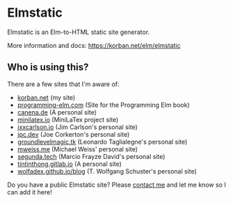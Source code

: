 # Elmstatic

Elmstatic is an Elm-to-HTML static site generator. 

More information and docs: https://korban.net/elm/elmstatic

## Who is using this? 

There are a few sites that I'm aware of:

- [korban.net](https://korban.net/elm) (my site)
- [programming-elm.com](https://programming-elm.com) (Site for the Programming Elm book)
- [canena.de](http://canena.de) (A personal site)
- [minilatex.io](https://minilatex.io) (MiniLaTex project site)
- [jxxcarlson.io](https://jxxcarlson.io) (Jim Carlson's personal site)
- [jpc.dev](https://jpc.dev/) (Joe Corkerton's personal site)
- [groundlevelmagic.tk](https://groundlevelmagic.tk) (Leonardo Taglialegne's personal site)
- [mweiss.me](https://mweiss.me) (Michael Weiss' personal site)
- [segunda.tech](https://segunda.tech/) (Marcio Frayze David's personal site)
- [tintinthong.gitlab.io](https://tintinthong.gitlab.io) (A personal site)
- [wolfadex.github.io/blog](https://wolfadex.github.io/blog/) (T. Wolfgang Schuster's personal site)

Do you have a public Elmstatic site? Please [contact me](https://korban.net/elm/contact) and let me know so I can add it here!